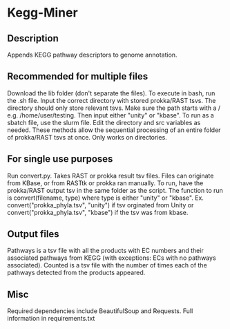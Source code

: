# Kegg-Miner

## Description

Appends KEGG pathway descriptors to genome annotation. 

## Recommended for multiple files 

Download the lib folder (don't separate the files). To execute in bash, run the .sh file. Input the correct directory with stored prokka/RAST tsvs. The directory should only store relevant tsvs. Make sure the path starts with a / e.g. /home/user/testing. Then input either "unity" or "kbase". To run as a sbatch file, use the slurm file. Edit the directory and src variables as needed. These methods allow the sequential processing of an entire folder of prokka/RAST tsvs at once. Only works on directories.

## For single use purposes

Run convert.py. Takes RAST or prokka result tsv files. Files can originate from KBase, or from RASTtk or prokka ran manually. To run, have the prokka/RAST output tsv in the same folder as the script. The function to run is convert(filename, type) where type is either "unity" or "kbase". Ex. convert("prokka_phyla.tsv", "unity") if tsv orginated from Unity or convert("prokka_phyla.tsv", "kbase") if the tsv was from kbase. 

## Output files

Pathways is a tsv file with all the products with EC numbers and their associated pathways from KEGG (with exceptions: ECs with no pathways associated).
Counted is a tsv file with the number of times each of the pathways detected from the products appeared.

## Misc
Required dependencies include BeautifulSoup and Requests. Full information in requirements.txt
